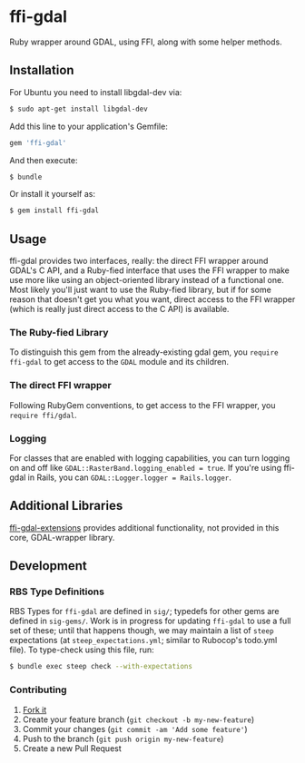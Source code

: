 # ffi-gdal

Ruby wrapper around GDAL, using FFI, along with some helper methods.

## Installation

For Ubuntu you need to install libgdal-dev via:

```sh
$ sudo apt-get install libgdal-dev
```

Add this line to your application's Gemfile:

```ruby
gem 'ffi-gdal'
```

And then execute:

```sh
$ bundle
```

Or install it yourself as:

```sh
$ gem install ffi-gdal
```

## Usage

ffi-gdal provides two interfaces, really: the direct FFI wrapper around GDAL's C API, and a
Ruby-fied interface that uses the FFI wrapper to make use more like using an object-oriented library
instead of a functional one. Most likely you'll just want to use the Ruby-fied library, but if for
some reason that doesn't get you what you want, direct access to the FFI wrapper (which is really
just direct access to the C API) is available.

### The Ruby-fied Library

To distinguish this gem from the already-existing gdal gem, you `require ffi-gdal` to get access to
the `GDAL` module and its children.

### The direct FFI wrapper

Following RubyGem conventions, to get access to the FFI wrapper, you `require ffi/gdal`.

### Logging

For classes that are enabled with logging capabilities, you can turn logging on and off like
`GDAL::RasterBand.logging_enabled = true`. If you're using ffi-gdal in Rails, you can
`GDAL::Logger.logger = Rails.logger`.

## Additional Libraries

[ffi-gdal-extensions](https://github.com/agrian-inc/ffi-gdal-extensions) provides additional
functionality, not provided in this core, GDAL-wrapper library.

## Development

### RBS Type Definitions

RBS Types for `ffi-gdal` are defined in `sig/`; typedefs for other gems are defined in `sig-gems/`.
Work is in progress for updating `ffi-gdal` to use a full set of these; until that happens though,
we may maintain a list of `steep` expectations (at `steep_expectations.yml`; similar to Rubocop's
todo.yml file). To type-check using this file, run:

```sh
$ bundle exec steep check --with-expectations
```

### Contributing

1. [Fork it](https://github.com/agrian-inc/ffi-gdal/fork)
2. Create your feature branch (`git checkout -b my-new-feature`)
3. Commit your changes (`git commit -am 'Add some feature'`)
4. Push to the branch (`git push origin my-new-feature`)
5. Create a new Pull Request
